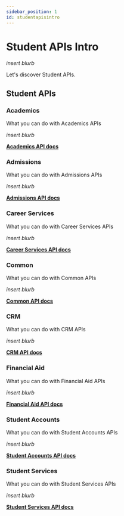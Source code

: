 ```yaml
---
sidebar_position: 1
id: studentapisintro
---
```


# Student APIs Intro

_insert blurb_

Let's discover Student APIs.

## Student APIs
### Academics
What you can do with Academics APIs

_insert blurb_

[**Academics API docs**](./apis/student/academics)

### Admissions
What you can do with Admissions APIs

_insert blurb_

[**Admissions API docs**](./apis/student/admissions)

### Career Services
What you can do with Career Services APIs

_insert blurb_

[**Career Services API docs**](./apis/student/careerservices)

### Common
What you can do with Common APIs

_insert blurb_

[**Common API docs**](./apis/student/common)

### CRM
What you can do with CRM APIs

_insert blurb_

[**CRM API docs**](./apis/student/crm)

### Financial Aid
What you can do with Financial Aid APIs

_insert blurb_

[**Financial Aid API docs**](./apis/student/financialaid)

### Student Accounts
What you can do with Student Accounts APIs

_insert blurb_

[**Student Accounts API docs**](./apis/student/studentaccounts)

### Student Services
What you can do with Student Services APIs

_insert blurb_

[**Student Services API docs**](./apis/student/studentservices)
